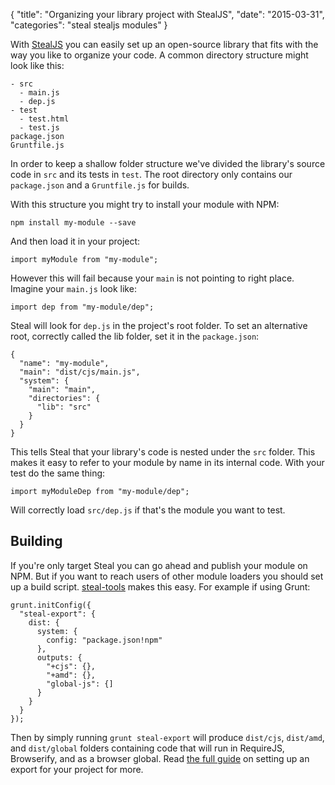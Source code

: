 ﻿{
  "title": "Organizing your library project with StealJS",
  "date": "2015-03-31",
  "categories": "steal stealjs modules"
}

With [StealJS](http://stealjs.com/) you can easily set up an open-source library that fits with the way you like to organize your code. A common directory structure might look like this:


    - src
      - main.js
      - dep.js
    - test
      - test.html
      - test.js
    package.json
    Gruntfile.js

In order to keep a shallow folder structure we've divided the library's source code in `src` and its tests in `test`. The root directory only contains our `package.json` and a `Gruntfile.js` for builds.

With this structure you might try to install your module with NPM:

    npm install my-module --save

And then load it in your project:

    import myModule from "my-module";

However this will fail because your `main` is not pointing to right place. Imagine your `main.js` look like:

    import dep from "my-module/dep";

Steal will look for `dep.js` in the project's root folder. To set an alternative root, correctly called the lib folder, set it in the `package.json`:

    {
      "name": "my-module",
      "main": "dist/cjs/main.js",
      "system": {
        "main": "main",
        "directories": {
          "lib": "src"
        }
      }
    }

This tells Steal that your library's code is nested under the `src` folder. This makes it easy to refer to your module by name in its internal code. With your test do the same thing:

    import myModuleDep from "my-module/dep";

Will correctly load `src/dep.js` if that's the module you want to test.

## Building

If you're only target Steal you can go ahead and publish your module on NPM. But if you want to reach users of other module loaders you should set up a build script. [steal-tools](http://stealjs.com/docs/steal-tools.html) makes this easy. For example if using Grunt:

    grunt.initConfig({
      "steal-export": {
        dist: {
          system: {
            config: "package.json!npm"
          },
          outputs: {
            "+cjs": {},
            "+amd": {},
            "global-js": {]
          }
        }
      }
    });

Then by simply running `grunt steal-export` will produce `dist/cjs`, `dist/amd`, and `dist/global` folders containing code that will run in RequireJS, Browserify, and as a browser global. Read [the full guide](http://stealjs.com/docs/StealJS.project-exporting.html) on setting up an export for your project for more.
